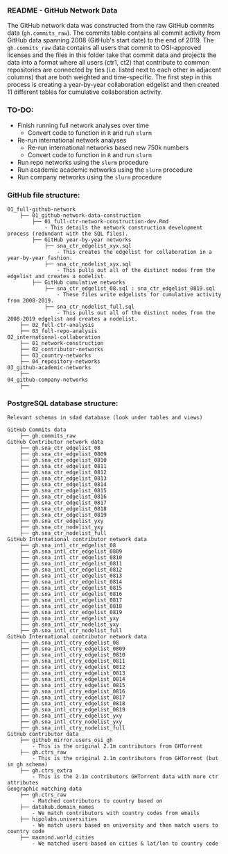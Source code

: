 
### README - GitHub Network Data

The GitHub network data was constructed from the raw GitHub commits data (`gh.commits_raw`). The commits table contains all commit activity from GitHub data spanning 2008 (GitHub's start date) to the end of 2019. The `gh.commits_raw` data contains all users that commit to OSI-approved licenses and the files in this folder take that commit data and projects the data into a format where all users (ctr1, ct2) that contribute to common repositories are connected by ties (i.e. listed next to each other in adjacent columns) that are both weighted and time-specific. The first step in this process is creating a year-by-year collaboration edgelist and then created 11 different tables for cumulative collaboration activity. 

### TO-DO: 

- Finish running full network analyses over time 
  - Convert code to function in `R` and run `slurm` 
- Re-run international network analyses 
  - Re-run international networks based new 750k numbers
  - Convert code to function in `R` and run `slurm` 
- Run repo networks using the `slurm` procedure
- Run academic academic networks using the `slurm` procedure 
- Run company networks using the `slurm` procedure

### GitHub file structure: 

    01_full-github-network
        ├── 01_github-network-data-construction
            ├── 01_full-ctr-network-construction-dev.Rmd
                - This details the network construction development process (redundant with the SQL files).
            ├── GitHub year-by-year networks 
                ├── sna_ctr_edgelist_xyx.sql 
                    - This creates the edgelist for collaboration in a year-by-year fashion. 
                ├── sna_ctr_nodelist_xyx.sql 
                    - This pulls out all of the distinct nodes from the edgelist and creates a nodelist. 
            ├── GitHub cumulative networks 
                ├── sna_ctr_edgelist_08.sql : sna_ctr_edgelist_0819.sql
                    - These files write edgelists for cumulative activity from 2008-2019.
                ├── sna_ctr_nodelist_full.sql
                    - This pulls out all of the distinct nodes from the 2008-2019 edgelist and creates a nodelist.
        ├── 02_full-ctr-analysis
        ├── 03_full-repo-analysis
    02_international-collaboration
        ├── 01_network-construction 
        ├── 02_contributor-networks
        ├── 03_country-networks
        ├── 04_repository-networks
    03_github-academic-networks
        ├── 
    04_github-company-networks
        ├── 
    
### PostgreSQL database structure: 

    Relevant schemas in sdad database (look under tables and views)
    
    GitHub Commits data 
        ├── gh.commits_raw
    GitHub Contributor network data 
        ├── gh.sna_ctr_edgelist_08 
        ├── gh.sna_ctr_edgelist_0809
        ├── gh.sna_ctr_edgelist_0810
        ├── gh.sna_ctr_edgelist_0811
        ├── gh.sna_ctr_edgelist_0812
        ├── gh.sna_ctr_edgelist_0813
        ├── gh.sna_ctr_edgelist_0814
        ├── gh.sna_ctr_edgelist_0815
        ├── gh.sna_ctr_edgelist_0816
        ├── gh.sna_ctr_edgelist_0817
        ├── gh.sna_ctr_edgelist_0818
        ├── gh.sna_ctr_edgelist_0819
        ├── gh.sna_ctr_edgelist_yxy
        ├── gh.sna_ctr_nodelist_yxy
        ├── gh.sna_ctr_nodelist_full
    GitHub International contributor network data         
        ├── gh.sna_intl_ctr_edgelist_08 
        ├── gh.sna_intl_ctr_edgelist_0809
        ├── gh.sna_intl_ctr_edgelist_0810
        ├── gh.sna_intl_ctr_edgelist_0811
        ├── gh.sna_intl_ctr_edgelist_0812
        ├── gh.sna_intl_ctr_edgelist_0813
        ├── gh.sna_intl_ctr_edgelist_0814
        ├── gh.sna_intl_ctr_edgelist_0815
        ├── gh.sna_intl_ctr_edgelist_0816
        ├── gh.sna_intl_ctr_edgelist_0817
        ├── gh.sna_intl_ctr_edgelist_0818
        ├── gh.sna_intl_ctr_edgelist_0819
        ├── gh.sna_intl_ctr_edgelist_yxy
        ├── gh.sna_intl_ctr_nodelist_yxy
        ├── gh.sna_intl_ctr_nodelist_full 
    GitHub International contributor network data         
        ├── gh.sna_intl_ctry_edgelist_08 
        ├── gh.sna_intl_ctry_edgelist_0809
        ├── gh.sna_intl_ctry_edgelist_0810
        ├── gh.sna_intl_ctry_edgelist_0811
        ├── gh.sna_intl_ctry_edgelist_0812
        ├── gh.sna_intl_ctry_edgelist_0813
        ├── gh.sna_intl_ctry_edgelist_0814
        ├── gh.sna_intl_ctry_edgelist_0815
        ├── gh.sna_intl_ctry_edgelist_0816
        ├── gh.sna_intl_ctry_edgelist_0817
        ├── gh.sna_intl_ctry_edgelist_0818
        ├── gh.sna_intl_ctry_edgelist_0819
        ├── gh.sna_intl_ctry_edgelist_yxy
        ├── gh.sna_intl_ctry_nodelist_yxy
        ├── gh.sna_intl_ctry_nodelist_full 
    GitHub contributor data 
        ├── github_mirror.users_osi_gh
            - This is the original 2.1m contributors from GHTorrent 
        ├── gh.ctrs_raw
            - This is the original 2.1m contributors from GHTorrent (but in gh schema)
        ├── gh.ctrs_extra
            - This is the 2.1m contributors GHTorrent data with more ctr attributes
    Geographic matching data 
        ├── gh.ctrs_raw
            - Matched contributors to country based on 
        ├── datahub.domain_names
            - We match contributors with country codes from emails
        ├── hipolabs.universities  
            - We match users based on university and then match users to country code 
        ├── maxmind.world_cities
            - We matched users based on cities & lat/lon to country code 
          
          
          
          
          
          
